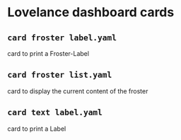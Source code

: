 # Lovelance dashboard cards

## `card froster label.yaml`
card to print a Froster-Label

## `card froster list.yaml`
card to display the current content of the froster

## `card text label.yaml`
card to print a Label